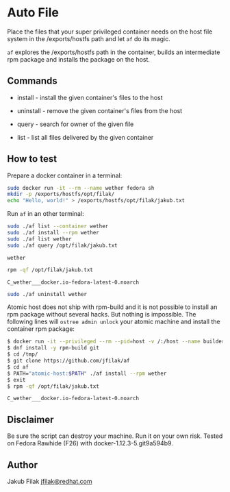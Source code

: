 Auto File
=========

Place the files that your super privileged container needs on the host file
system in the /exports/hostfs path and let `af` do its magic.

`af` explores the /exports/hostfs path in the container, builds an intermediate
rpm package and installs the package on the host.


Commands
--------
 * install   - install the given container's files to the host

 * uninstall - remove the given container's files from the host

 * query     - search for owner of the given file

 * list      - list all files delivered by the given container


How to test
-----------

Prepare a docker container in a terminal:

```bash
sudo docker run -it --rm --name wether fedora sh
mkdir -p /exports/hostfs/opt/filak/
echo "Hello, world!" > /exports/hostfs/opt/filak/jakub.txt
```

Run `af` in an other terminal:

```bash
sudo ./af list --container wether
sudo ./af install --rpm wether
sudo ./af list wether
sudo ./af query /opt/filak/jakub.txt
```
```
wether
```
```bash
rpm -qf /opt/filak/jakub.txt
```
```
C_wether___docker.io-fedora-latest-0.noarch
```
```bash
sudo ./af uninstall wether
```

Atomic host does not ship with rpm-build and it is not possible to install an
rpm package without several hacks. But nothing is impossible. The following
lines will `ostree admin unlock` your atomic machine and install the container
rpm package:

```bash
$ docker run -it --privileged --rm --pid=host -v /:/host --name builder fedora sh
$ dnf install -y rpm-build git
$ cd /tmp/
$ git clone https://github.com/jfilak/af
$ cd af
$ PATH="atomic-host:$PATH" ./af install --rpm wether
$ exit
$ rpm -qf /opt/filak/jakub.txt
```
```
C_wether___docker.io-fedora-latest-0.noarch
```


Disclaimer
-----------
Be sure the script can destroy your machine. Run it on your own risk.
Tested on Fedora Rawhide (F26) with docker-1.12.3-5.git9a594b9.

Author
------
Jakub Filak <jfilak@redhat.com>
